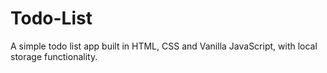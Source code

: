 # Todo-List
A simple todo list app built in HTML, CSS and Vanilla JavaScript, with local storage functionality.
